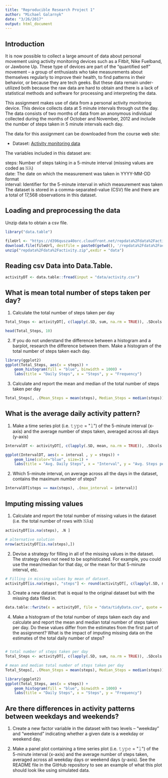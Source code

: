 ```yaml
---
title: "Reproducible Research Project 1"
author: "Michael Galarnyk"
date: "3/26/2017"
output: html_document
---
```


## Introduction
It is now possible to collect a large amount of data about personal movement using activity monitoring devices such as a Fitbit, Nike Fuelband, or Jawbone Up. These type of devices are part of the “quantified self” movement – a group of enthusiasts who take measurements about themselves regularly to improve their health, to find patterns in their behavior, or because they are tech geeks. But these data remain under-utilized both because the raw data are hard to obtain and there is a lack of statistical methods and software for processing and interpreting the data.

This assignment makes use of data from a personal activity monitoring device. This device collects data at 5 minute intervals through out the day. The data consists of two months of data from an anonymous individual collected during the months of October and November, 2012 and include the number of steps taken in 5 minute intervals each day.

The data for this assignment can be downloaded from the course web site:

* Dataset: [Activity monitoring data](https://d396qusza40orc.cloudfront.net/repdata%2Fdata%2Factivity.zip) 

The variables included in this dataset are:

steps: Number of steps taking in a 5-minute interval (missing values are coded as 𝙽𝙰) </br>
date: The date on which the measurement was taken in YYYY-MM-DD format </br>
interval: Identifier for the 5-minute interval in which measurement was taken </br>
The dataset is stored in a comma-separated-value (CSV) file and there are a total of 17,568 observations in this dataset. </br>

## Loading and preprocessing the data
Unzip data to obtain a csv file.

```R
library("data.table")

fileUrl <- "https://d396qusza40orc.cloudfront.net/repdata%2Fdata%2Factivity.zip"
download.file(fileUrl, destfile = paste0(getwd(), '/repdata%2Fdata%2Factivity.zip'), method = "curl")
unzip("repdata%2Fdata%2Factivity.zip",exdir = "data")
```

## Reading csv Data into Data.Table. 
```R
activityDT <- data.table::fread(input = "data/activity.csv")
```

## What is mean total number of steps taken per day?

1. Calculate the total number of steps taken per day

```R
Total_Steps <- activityDT[, c(lapply(.SD, sum, na.rm = TRUE)), .SDcols = c("steps"), by = .(date)] 

head(Total_Steps, 10)
```

2. If you do not understand the difference between a histogram and a barplot, research the difference between them. Make a histogram of the total number of steps taken each day. 

```R
library(ggplot2)
ggplot(Total_Steps, aes(x = steps)) +
    geom_histogram(fill = "blue", binwidth = 1000) +
    labs(title = "Daily Steps", x = "Steps", y = "Frequency")
```

3. Calculate and report the mean and median of the total number of steps taken per day

```R
Total_Steps[, .(Mean_Steps = mean(steps), Median_Steps = median(steps))]
```

## What is the average daily activity pattern?

1. Make a time series plot (i.e. 𝚝𝚢𝚙𝚎 = "𝚕") of the 5-minute interval (x-axis) and the average number of steps taken, averaged across all days (y-axis)

```R
IntervalDT <- activityDT[, c(lapply(.SD, mean, na.rm = TRUE)), .SDcols = c("steps"), by = .(interval)] 

ggplot(IntervalDT, aes(x = interval , y = steps)) +
    geom_line(color="blue", size=1) +
    labs(title = "Avg. Daily Steps", x = "Interval", y = "Avg. Steps per day")
```

2. Which 5-minute interval, on average across all the days in the dataset, contains the maximum number of steps?
```R
IntervalDT[steps == max(steps), .(max_interval = interval)]
```

## Imputing missing values

1. Calculate and report the total number of missing values in the dataset (i.e. the total number of rows with 𝙽𝙰s)

```R
activityDT[is.na(steps), .N ]

# alternative solution
nrow(activityDT[is.na(steps),])
```

2. Devise a strategy for filling in all of the missing values in the dataset. The strategy does not need to be sophisticated. For example, you could use the mean/median for that day, or the mean for that 5-minute interval, etc.

```R
# Filling in missing values by mean of dataset. 
activityDT[is.na(steps), "steps"] <- round(activityDT[, c(lapply(.SD, mean, na.rm = TRUE)), .SDcols = c("steps")])
```

3. Create a new dataset that is equal to the original dataset but with the missing data filled in.

```R
data.table::fwrite(x = activityDT, file = "data/tidyData.csv", quote = FALSE)
```

4. Make a histogram of the total number of steps taken each day and calculate and report the mean and median total number of steps taken per day. Do these values differ from the estimates from the first part of the assignment? What is the impact of imputing missing data on the estimates of the total daily number of steps?

```R

# total number of steps taken per day
Total_Steps <- activityDT[, c(lapply(.SD, sum, na.rm = TRUE)), .SDcols = c("steps"), by = .(date)] 

# mean and median total number of steps taken per day
Total_Steps[, .(Mean_Steps = mean(steps), Median_Steps = median(steps))]

library(ggplot2)
ggplot(Total_Steps, aes(x = steps)) +
    geom_histogram(fill = "blue", binwidth = 1000) +
    labs(title = "Daily Steps", x = "Steps", y = "Frequency")
```
## Are there differences in activity patterns between weekdays and weekends?

1. Create a new factor variable in the dataset with two levels – “weekday” and “weekend” indicating whether a given date is a weekday or weekend day.

2. Make a panel plot containing a time series plot (i.e. 𝚝𝚢𝚙𝚎 = "𝚕") of the 5-minute interval (x-axis) and the average number of steps taken, averaged across all weekday days or weekend days (y-axis). See the README file in the GitHub repository to see an example of what this plot should look like using simulated data.
